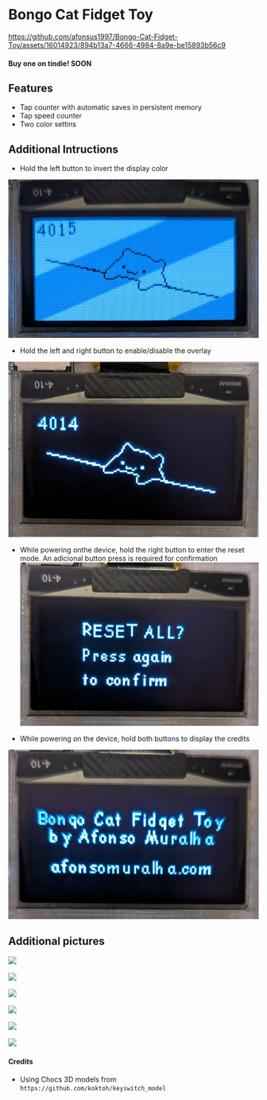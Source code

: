 # Bongo Cat Fidget Toy

https://github.com/afonsus1997/Bongo-Cat-Fidget-Toy/assets/16014923/894b13a7-4666-4984-8a9e-be15893b56c9

#### Buy one on tindie! SOON

## Features
- Tap counter with automatic saves in persistent memory
- Tap speed counter
- Two color settins

## Additional Intructions

- Hold the left button to invert the display color

![](https://github.com/afonsus1997/Bongo-Cat-Fidget-Toy/blob/main/Media/Photos/PXL_20250726_182516591.MACRO_FOCUS.MP~2.jpg)

- Hold the left and right button to enable/disable the overlay

![](https://github.com/afonsus1997/Bongo-Cat-Fidget-Toy/blob/main/Media/Photos/PXL_20250726_182507299.MACRO_FOCUS.jpg)

- While powering onthe device, hold the right button to enter the reset mode. An adicional button press is required for confirmation
![](https://github.com/afonsus1997/Bongo-Cat-Fidget-Toy/blob/main/Media/Photos/PXL_20250726_182606367.MACRO_FOCUS.jpg)

- While powering on the device, hold both buttons to display the credits

![](https://github.com/afonsus1997/Bongo-Cat-Fidget-Toy/blob/main/Media/Photos/PXL_20250726_182619984.MACRO_FOCUS.jpg)

## Additional pictures

![](https://github.com/afonsus1997/Bongo-Cat-Fidget-Toy/blob/main/Media/Photos/IMG_3982.jpg?raw=true)

![](https://github.com/afonsus1997/Bongo-Cat-Fidget-Toy/blob/main/Media/Photos/IMG_3981.jpg?raw=true)

![](https://github.com/afonsus1997/Bongo-Cat-Fidget-Toy/blob/main/Media/Photos/IMG_3995.jpg?raw=true)

![](https://github.com/afonsus1997/Bongo-Cat-Fidget-Toy/blob/main/Media/Photos/IMG_4014.jpg?raw=true)

![](https://github.com/afonsus1997/Bongo-Cat-Fidget-Toy/blob/main/Media/Photos/IMG_4030.jpg?raw=true)

![](https://github.com/afonsus1997/Bongo-Cat-Fidget-Toy/blob/main/Media/Photos/IMG_4032.jpg?raw=true)

#### Credits
- Using Chocs 3D models from `https://github.com/koktoh/keyswitch_model`
